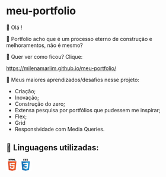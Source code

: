 # meu-portfolio


💜 Olá !

💬 Portfolio acho que é um processo eterno de construção e melhoramentos, não é mesmo?

🚀  Quer ver como ficou? Clique:

https://milenamarlim.github.io/meu-portfolio/


💬 Meus maiores aprendizados/desafios nesse projeto:

* Criação;
* Inovação;
* Construção do zero;
* Extensa pesquisa por portfólios que pudessem me inspirar;
* Flex;
* Grid
* Responsividade com Media Queries.

## 🚀 Linguagens utilizadas:

<code><img height="32" src="https://raw.githubusercontent.com/github/explore/80688e429a7d4ef2fca1e82350fe8e3517d3494d/topics/html/html.png" alt="HTML5"/></code>
<code><img height="32" src="https://raw.githubusercontent.com/github/explore/80688e429a7d4ef2fca1e82350fe8e3517d3494d/topics/css/css.png" alt="CSS"/></code>



